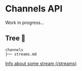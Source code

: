 # Channels API

Work in progress...

## Tree 🌲

```less
channels
├── streams.md
```

[Info about some stream (/streams)](./channels/streams.md)

